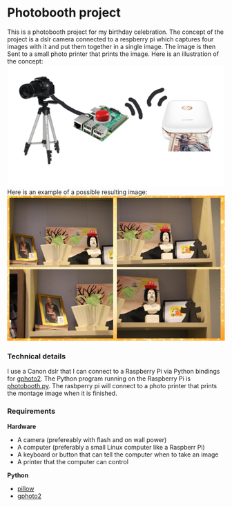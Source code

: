 # Photobooth project

This is a photobooth project for my birthday celebration.
The concept of the project is a dslr camera connected to a respberry pi which captures four images with it and put them together in a single image. The image is then Sent to a small photo printer that prints the image.
Here is an illustration of the concept:
![illustration of concept](./example_images/concept_illustration.png)
Here is an example of a possible resulting image:
![result example](./example_images/montage_example.jpg)

### Technical details

I use a Canon dslr that I can connect to a Raspberry Pi via Python bindings for [gphoto2](http://gphoto.org/). The Python program running on the Raspberry Pi is [photobooth.py](./photobooth.py). The rasbperry pi will connect to a photo printer that prints the montage image when it is finished.

### Requirements

**Hardware**
- A camera
(prefereably with flash and on wall power)
- A computer
(preferably a small Linux computer like a Raspberr Pi)
- A keyboard or button that can tell the computer when to take an image
- A printer that the computer can control

**Python**
- [pillow](https://pypi.org/project/pillow/)
- [gphoto2](https://pypi.org/project/gphoto2/)